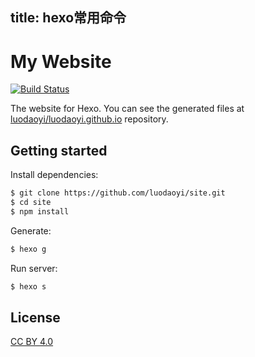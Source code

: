 title: hexo常用命令
---
# My Website
[![Build Status](https://travis-ci.org/luodaoyi/site.svg?branch=master)](https://travis-ci.org/luodaoyi/site)

The website for Hexo. You can see the generated files at [luodaoyi/luodaoyi.github.io](https://github.com/luodaoyi/luodaoyi.github.io) repository.
## Getting started
Install dependencies:
``` bash
$ git clone https://github.com/luodaoyi/site.git
$ cd site
$ npm install
```

Generate:

``` bash
$ hexo g
```

Run server:

``` bash
$ hexo s
```

## License

[CC BY 4.0](http://creativecommons.org/licenses/by/4.0/)
```




